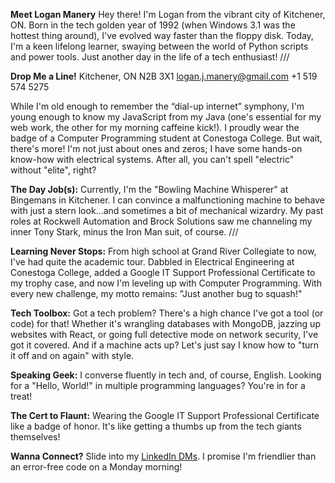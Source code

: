 **Meet Logan Manery** 
Hey there! I'm Logan from the vibrant city of Kitchener, ON. Born in the tech golden year of 1992 (when Windows 3.1 was the hottest thing around), I've evolved way faster than the floppy disk. Today, I'm a keen lifelong learner, swaying between the world of Python scripts and power tools. Just another day in the life of a tech enthusiast! ///

**Drop Me a Line!** 
Kitchener, ON N2B 3X1 
logan.j.manery@gmail.com 
+1 519 574 5275 

While I'm old enough to remember the “dial-up internet” symphony, I'm young enough to know my JavaScript from my Java (one's essential for my web work, the other for my morning caffeine kick!). I proudly wear the badge of a Computer Programming student at Conestoga College. But wait, there's more! I'm not just about ones and zeros; I have some hands-on know-how with electrical systems. After all, you can't spell "electric" without "elite", right? 

**The Day Job(s):** 
Currently, I'm the "Bowling Machine Whisperer" at Bingemans in Kitchener. I can convince a malfunctioning machine to behave with just a stern look...and sometimes a bit of mechanical wizardry. My past roles at Rockwell Automation and Brock Solutions saw me channeling my inner Tony Stark, minus the Iron Man suit, of course. ///

**Learning Never Stops:**
From high school at Grand River Collegiate to now, I've had quite the academic tour. Dabbled in Electrical Engineering at Conestoga College, added a Google IT Support Professional Certificate to my trophy case, and now I'm leveling up with Computer Programming. With every new challenge, my motto remains: "Just another bug to squash!"

**Tech Toolbox:**
Got a tech problem? There's a high chance I've got a tool (or code) for that! Whether it's wrangling databases with MongoDB, jazzing up websites with React, or going full detective mode on network security, I've got it covered. And if a machine acts up? Let's just say I know how to "turn it off and on again" with style.

**Speaking Geek:**
I converse fluently in tech and, of course, English. Looking for a "Hello, World!" in multiple programming languages? You're in for a treat!

**The Cert to Flaunt:**
Wearing the Google IT Support Professional Certificate like a badge of honor. It's like getting a thumbs up from the tech giants themselves!

**Wanna Connect?**
Slide into my [LinkedIn DMs](https://www.linkedin.com/in/logan-manery-4a80401b8/). I promise I'm friendlier than an error-free code on a Monday morning!